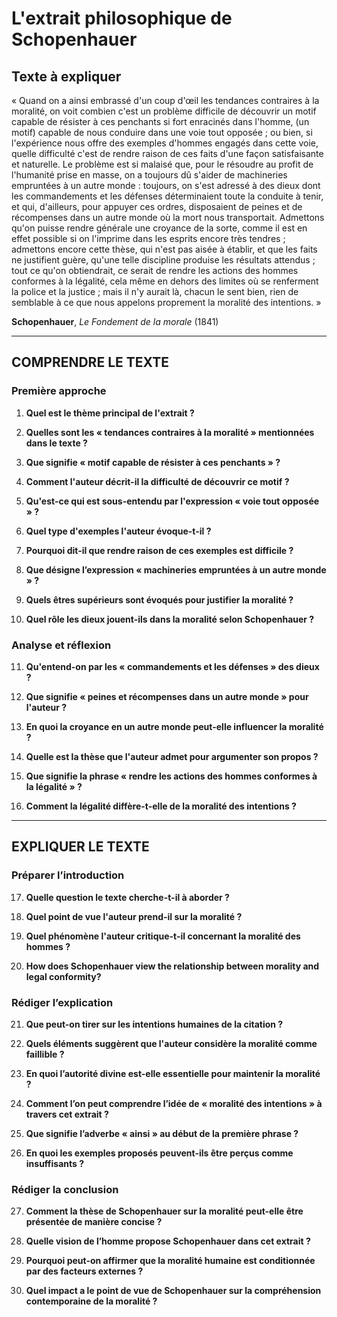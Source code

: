 # L'extrait philosophique de Schopenhauer

## Texte à expliquer

« Quand on a ainsi embrassé d'un coup d'œil les tendances contraires à la moralité, on voit combien c'est un problème difficile de découvrir un motif capable de résister à ces penchants si fort enracinés dans l'homme, (un motif) capable de nous conduire dans une voie tout opposée ; ou bien, si l'expérience nous offre des exemples d'hommes engagés dans cette voie, quelle difficulté c'est de rendre raison de ces faits d'une façon satisfaisante et naturelle. Le problème est si malaisé que, pour le résoudre au profit de l'humanité prise en masse, on a toujours dû s'aider de machineries empruntées à un autre monde : toujours, on s'est adressé à des dieux dont les commandements et les défenses déterminaient toute la conduite à tenir, et qui, d'ailleurs, pour appuyer ces ordres, disposaient de peines et de récompenses dans un autre monde où la mort nous transportait. Admettons qu'on puisse rendre générale une croyance de la sorte, comme il est en effet possible si on l'imprime dans les esprits encore très tendres ; admettons encore cette thèse, qui n'est pas aisée à établir, et que les faits ne justifient guère, qu'une telle discipline produise les résultats attendus ; tout ce qu'on obtiendrait, ce serait de rendre les actions des hommes conformes à la légalité, cela même en dehors des limites où se renferment la police et la justice ; mais il n'y aurait là, chacun le sent bien, rien de semblable à ce que nous appelons proprement la moralité des intentions. »

<b>Schopenhauer</b>, <i>Le Fondement de la morale</i> (1841)

---

## COMPRENDRE LE TEXTE

### Première approche

1. **Quel est le thème principal de l'extrait ?**

2. **Quelles sont les « tendances contraires à la moralité » mentionnées dans le texte ?**

3. **Que signifie « motif capable de résister à ces penchants » ?**

4. **Comment l'auteur décrit-il la difficulté de découvrir ce motif ?**

5. **Qu'est-ce qui est sous-entendu par l'expression « voie tout opposée » ?**

6. **Quel type d'exemples l'auteur évoque-t-il ?**

7. **Pourquoi dit-il que rendre raison de ces exemples est difficile ?**

8. **Que désigne l’expression « machineries empruntées à un autre monde » ?**

9. **Quels êtres supérieurs sont évoqués pour justifier la moralité ?**

10. **Quel rôle les dieux jouent-ils dans la moralité selon Schopenhauer ?**


### Analyse et réflexion

11. **Qu'entend-on par les « commandements et les défenses » des dieux ?**

12. **Que signifie « peines et récompenses dans un autre monde » pour l'auteur ?**

13. **En quoi la croyance en un autre monde peut-elle influencer la moralité ?**

14. **Quelle est la thèse que l'auteur admet pour argumenter son propos ?**

15. **Que signifie la phrase « rendre les actions des hommes conformes à la légalité » ?**

16. **Comment la légalité diffère-t-elle de la moralité des intentions ?**

---

## EXPLIQUER LE TEXTE

### Préparer l’introduction

17. **Quelle question le texte cherche-t-il à aborder ?**

18. **Quel point de vue l'auteur prend-il sur la moralité ?**

19. **Quel phénomène l'auteur critique-t-il concernant la moralité des hommes ?**

20. **How does Schopenhauer view the relationship between morality and legal conformity?**

### Rédiger l’explication

21. **Que peut-on tirer sur les intentions humaines de la citation ?**

22. **Quels éléments suggèrent que l'auteur considère la moralité comme faillible ?**

23. **En quoi l’autorité divine est-elle essentielle pour maintenir la moralité ?**

24. **Comment l’on peut comprendre l’idée de « moralité des intentions » à travers cet extrait ?**

25. **Que signifie l’adverbe « ainsi » au début de la première phrase ?**

26. **En quoi les exemples proposés peuvent-ils être perçus comme insuffisants ?**

### Rédiger la conclusion

27. **Comment la thèse de Schopenhauer sur la moralité peut-elle être présentée de manière concise ?**

28. **Quelle vision de l’homme propose Schopenhauer dans cet extrait ?**

29. **Pourquoi peut-on affirmer que la moralité humaine est conditionnée par des facteurs externes ?**

30. **Quel impact a le point de vue de Schopenhauer sur la compréhension contemporaine de la moralité ?**